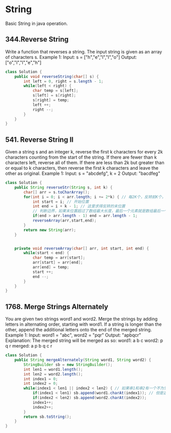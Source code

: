 # String
Basic String in java operation.


## 344.Reverse String

Write a function that reverses a string. The input string is given as an array of characters s.
Example 1:
Input: s = ["h","e","l","l","o"]
Output: ["o","l","l","e","h"]

```java title="solution"
class Solution {
    public void reverseString(char[] s) {
        int left = 0, right = s.length - 1;
        while(left < right) {
            char temp = s[left];
            s[left] = s[right];
            s[right] = temp;
            left ++;
            right --;
        }
    }
}
```


## 541. Reverse String II
Given a string s and an integer k, reverse the first k characters for every 2k characters counting from the start of the string.
If there are fewer than k characters left, reverse all of them. If there are less than 2k but greater than or equal to k characters, then reverse the first k characters and leave the other as original.
Example 1:
Input: s = "abcdefg", k = 2
Output: "bacdfeg"

```java solution
class Solution {
    public String reverseStr(String s, int k) {
        char[] arr = s.toCharArray();
        for(int i = 0; i < arr.length; i += 2*k) { // 每2K个，反转前K个，所以步长是2K
            int start = i; // 开始位置
            int end = i + k - 1; // 这里求得反转的末位置
            // 判断边界，如果末位置超过了数组最大长度，最后一个元素就是数组最后一个元素
            if(end > arr.length - 1) end = arr.length - 1;
            reverseArray(arr,start,end);
        }
        return new String(arr);
    }


    private void reverseArray(char[] arr, int start, int end) {
        while(start < end) {
            char temp = arr[start];
            arr[start] = arr[end];
            arr[end] = temp;
            start ++;
            end --;
        }
    }
}
```


## 1768. Merge Strings Alternately
You are given two strings word1 and word2. Merge the strings by adding letters in alternating order, starting with word1. If a string is longer than the other, append the additional letters onto the end of the merged string.
Example 1:
Input: word1 = "abc", word2 = "pqr"
Output: "apbqcr"
Explanation: The merged string will be merged as so:
word1:  a   b   c
word2:    p   q   r
merged: a p b q c r

```java
class Solution {
    public String mergeAlternately(String word1, String word2) {
        StringBuilder sb = new StringBuilder();
        int len1 = word1.length();
        int len2 = word2.length();
        int index1 = 0;
        int index2 = 0;
        while(index1 < len1 || index2 < len2) { // 如果串1和串2有一个不为空，就继续
            if(index1 < len1) sb.append(word1.charAt(index1)); // 但是这里就要判断是否越界
            if(index2 < len2) sb.append(word2.charAt(index2));
            index1++;
            index2++;
        }
        return sb.toString();
    }
}
